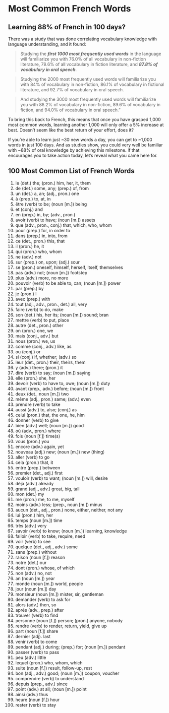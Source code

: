# Most Common French Words
## Learning 88% of French in 100 days?
There was a study that was done correlating vocabulary knowledge with language understanding, and it found:

> Studying the ***first 1000 most frequently used words*** in the language will familiarize you with 76.0% of all vocabulary in non-fiction literature, 79.6% of all vocabulary in fiction literature, and ***87.8% of vocabulary in oral speech***.

> Studying the 2000 most frequently used words will familiarize you with 84% of vocabulary in non-fiction, 86.1% of vocabulary in fictional literature, and 92.7% of vocabulary in oral speech.

> And studying the 3000 most frequently used words will familiarize you with 88.2% of vocabulary in non-fiction, 89.6% of  vocabulary in fiction, and 94.0% of vocabulary in oral speech.”

To bring this back to French, this means that once you have grasped 1,000 most common words, learning another 1,000 will only offer a 5% increase at best. Doesn’t seem like the best return of your effort, does it?

If you’re able to learn just ~30 new words a day, you can get to ~1,000 words in just 100 days. And as studies show, you could very well be familiar with ~88% of oral knowledge by achieving this milestone. If that encourages you to take action today, let’s reveal what you came here for.

## 100 Most Common List of French Words
1. le (det.) the; (pron.) him, her, it, them 
2. de (det.) some, any; (prep.) of, from 
3. un (det.) a, an; (adj., pron.) one
4. à (prep.) to, at, in
5. être (verb) to be; (noun [m.]) being
6. et (conj.) and
7. en (prep.) in, by; (adv., pron.)
8. avoir (verb) to have; (noun [m.]) assets
9. que (adv., pron., conj.) that, which, who, whom 
10. pour (prep.) for, in order to
11. dans (prep.) in, into, from
12. ce (det., pron.) this, that
13. il (pron.) he, it 
14. qui (pron.) who, whom 
15. ne (adv.) not
16. sur (prep.) on, upon; (adj.) sour
17. se (pron.) oneself, himself, herself, itself, themselves 
18. pas (adv.) not; (noun [m.]) footstep
19. plus (adv.) more, no more
20. pouvoir (verb) to be able to, can; (noun [m.]) power
21. par (prep.) by
22. je (pron.) I
23. avec (prep.) with
24. tout (adj., adv., pron., det.) all, very 
25. faire (verb) to do, make 
26. son (det.) his, her its; (noun [m.]) sound; bran
27. mettre (verb) to put, place
28. autre (det., pron.) other
29. on (pron.) one, we
30. mais (conj., adv.) but
31. nous (pron.) we, us 
32. comme (conj., adv.) like, as
33. ou (conj.) or 
34. si (conj.) if, whether; (adv.) so
35. leur (det., pron.) their, theirs, them 
36. y (adv.) there; (pron.) it
37. dire (verb) to say; (noun [m.]) saying
38. elle (pron.) she, her
39. devoir (verb) to have to, owe; (noun [m.]) duty
40. avant (prep., adv.) before; (noun [m.]) front
41. deux (det., noun [m.]) two
42. même (adj., pron.) same; (adv.) even
43. prendre (verb) to take
44. aussi (adv.) to, also; (conj.) as
45. celui (pron.) that, the one, he, him
46. donner (verb) to give
47. bien (adv.) well; (noun [m.]) good
48. où (adv., pron.) where
49. fois (noun [f.]) time(s)
50. vous (pron.) you
51. encore (adv.) again, yet
52. nouveau (adj.) new; (noun [m.]) new (thing) 
53. aller (verb) to go
54. cela (pron.) that, it
55. entre (prep.) between
56. premier (det., adj.) first
57. vouloir (verb) to want; (noun [m.]) will, desire 
58. déjà (adv.) already 
59. grand (adj., adv.) great, big, tall
60. mon (det.) my
61. me (pron.) me, to me, myself
62. moins (adv.) less; (prep., noun [m.]) minus
63. aucun (det., adj., pron.) none, either, neither, not any
64. lui (pron.) him, her 
65. temps (noun [m.]) time
66. très (adv.) very
67. savoir (verb) to know; (noun [m.]) learning, knowledge 
68. falloir (verb) to take, require, need
69. voir (verb) to see 
70. quelque (det., adj., adv.) some 
71. sans (prep.) without
72. raison (noun [f.]) reason
73. notre (det.) our
74. dont (pron.) whose, of which
75. non (adv.) no, not
76. an (noun [m.]) year
77. monde (noun [m.]) world, people
78. jour (noun [m.]) day
79. monsieur (noun [m.]) mister, sir, gentleman
80. demander (verb) to ask for
81. alors (adv.) then, so
82. après (adv., prep.) after
83. trouver (verb) to find
84. personne (noun [f.]) person; (pron.) anyone, nobody 
85. rendre (verb) to render, return, yield, give up
86. part (noun [f.]) share
87. dernier (adj). last
88. venir (verb) to come
89. pendant (adj.) during; (prep.) for; (noun [m.]) pendant
90. passer (verb) to pass
91. peu (adv.) little
92. lequel (pron.) who, whom, which 
93. suite (noun [f.]) result, follow-up, rest 
94. bon (adj., adv.) good; (noun [m.]) coupon, voucher 
95. comprendre (verb) to understand
96. depuis (prep., adv.) since 
97. point (adv.) at all; (noun [m.]) point
98. ainsi (adv.) thus
99. heure (noun [f.]) hour
100. rester (verb) to stay
